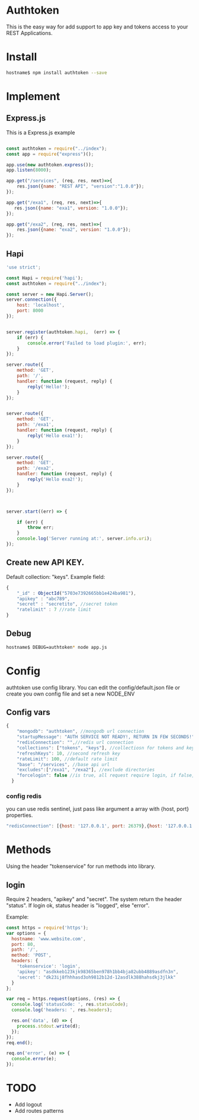# Authtoken
This is the easy way for add support to app key and tokens access to your REST Applications.

# Install

```bash
hostname$ npm install authtoken --save
```
# Implement
## Express.js
This is a Express.js example

```js

const authtoken = require("../index");
const app = require("express")();

app.use(new authtoken.express());
app.listen(8000);

app.get("/services", (req, res, next)=>{
    res.json({name: "REST API", "version":"1.0.0"});
});

app.get("/exa1", (req, res, next)=>{
   res.json({name: "exa1", version: "1.0.0"});
});

app.get("/exa2", (req, res, next)=>{
    res.json({name: "exa2", version: "1.0.0"});
});

```

## Hapi

```js
'use strict';

const Hapi = require('hapi');
const authtoken = require("../index");

const server = new Hapi.Server();
server.connection({
    host: 'localhost',
    port: 8000
});


server.register(authtoken.hapi,  (err) => {
    if (err) {
        console.error('Failed to load plugin:', err);
    }
});

server.route({
    method: 'GET',
    path: '/',
    handler: function (request, reply) {
        reply('Hello!');
    }
});


server.route({
    method: 'GET',
    path: '/exa1',
    handler: function (request, reply) {
        reply('Hello exa1!');
    }
});

server.route({
    method: 'GET',
    path: '/exa2',
    handler: function (request, reply) {
        reply('Hello exa2!');
    }
});



server.start((err) => {

    if (err) {
        throw err;
    }
    console.log('Server running at:', server.info.uri);
});
```

## Create new API KEY.
Default collection: "keys".
Example field: 
```js
{
    "_id" : ObjectId("5703e7392665bb1e424ba981"),
    "apikey" : "abc789",
    "secret" : "secretito", //secret token
    "ratelimit" : 7 //rate limit
}
```

## Debug
```bash
hostname$ DEBUG=authtoken* node app.js 
```
# Config
authtoken use config library. You can edit the config/default.json file or create you own config file and set a new NODE_ENV

## Config vars
```js
{
    "mongodb": "authtoken", //mongodb url connection
    "startupMessage": "AUTH SERVICE NOT READY!, RETURN IN FEW SECONDS!",//msg error
    "redisConnection": "",//redis url connection
    "collections": ["tokens", "keys"], //collectiosn for tokens and keys
    "refreshKeys": 10, //second refresh key
    "rateLimit": 100, //default rate limit
    "base": "/services", //base api url
    "excludes":["/exa1", "/exa2"], //exclude directories
    "forcelogin": false //is true, all request require login, if false, onlye need api key in header
  }
```
  
### config redis
you can use redis sentinel, just pass like argument a array with {host, port} properties.

```js
"redisConnection": [{host: '127.0.0.1', port: 26379},{host: '127.0.0.1', port: 26380}];
```  

# Methods

Using the header "tokenservice" for run methods into library.

## login
Require 2 headers, "apikey" and "secret".
The system return the header "status". If login ok, status header is "logged", else "error".

Example:
```js
const https = require('https');
var options = {
  hostname: 'www.website.com',
  port: 80,
  path: '/',
  method: 'POST',
  headers: {
    'tokenservice': 'login',
    'apikey': "asdkkeb123kjk98365ben978h1bb4bja82ubb4889asdfn3n",
    'secret': "dk23ij8fhhhasd3oh9812b12d-12asdlk388hahsdkj3jlkk"
  }
};

var req = https.request(options, (res) => {
  console.log('statusCode: ', res.statusCode);
  console.log('headers: ', res.headers);

  res.on('data', (d) => {
    process.stdout.write(d);
  });
});
req.end();

req.on('error', (e) => {
  console.error(e);
});
``` 

# TODO
- Add logout
- Add routes patterns
